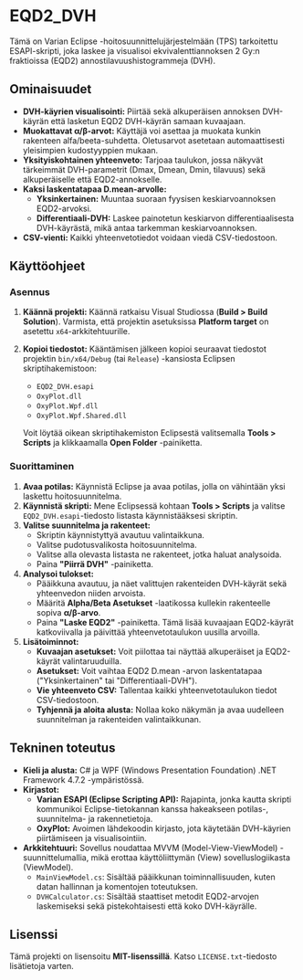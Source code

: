 # EQD2_DVH

Tämä on Varian Eclipse -hoitosuunnittelujärjestelmään (TPS) tarkoitettu ESAPI-skripti, joka laskee ja visualisoi ekvivalenttiannoksen 2 Gy:n fraktioissa (EQD2) annostilavuushistogrammeja (DVH).

## Ominaisuudet

* **DVH-käyrien visualisointi:** Piirtää sekä alkuperäisen annoksen DVH-käyrän että lasketun EQD2 DVH-käyrän samaan kuvaajaan.
* **Muokattavat α/β-arvot:** Käyttäjä voi asettaa ja muokata kunkin rakenteen alfa/beeta-suhdetta. Oletusarvot asetetaan automaattisesti yleisimpien kudostyyppien mukaan.
* **Yksityiskohtainen yhteenveto:** Tarjoaa taulukon, jossa näkyvät tärkeimmät DVH-parametrit (Dmax, Dmean, Dmin, tilavuus) sekä alkuperäiselle että EQD2-annokselle.
* **Kaksi laskentatapaa D.mean-arvolle:**
    * **Yksinkertainen:** Muuntaa suoraan fyysisen keskiarvoannoksen EQD2-arvoksi.
    * **Differentiaali-DVH:** Laskee painotetun keskiarvon differentiaalisesta DVH-käyrästä, mikä antaa tarkemman keskiarvoannoksen.
* **CSV-vienti:** Kaikki yhteenvetotiedot voidaan viedä CSV-tiedostoon.

## Käyttöohjeet

### Asennus

1.  **Käännä projekti:** Käännä ratkaisu Visual Studiossa (**Build > Build Solution**). Varmista, että projektin asetuksissa **Platform target** on asetettu `x64`-arkkitehtuurille.
2.  **Kopioi tiedostot:** Kääntämisen jälkeen kopioi seuraavat tiedostot projektin `bin/x64/Debug` (tai `Release`) -kansiosta Eclipsen skriptihakemistoon:
    * `EQD2_DVH.esapi`
    * `OxyPlot.dll`
    * `OxyPlot.Wpf.dll`
    * `OxyPlot.Wpf.Shared.dll`

    Voit löytää oikean skriptihakemiston Eclipsestä valitsemalla **Tools > Scripts** ja klikkaamalla **Open Folder** -painiketta.

### Suorittaminen

1.  **Avaa potilas:** Käynnistä Eclipse ja avaa potilas, jolla on vähintään yksi laskettu hoitosuunnitelma.
2.  **Käynnistä skripti:** Mene Eclipsessä kohtaan **Tools > Scripts** ja valitse `EQD2_DVH.esapi`-tiedosto listasta käynnistääksesi skriptin.
3.  **Valitse suunnitelma ja rakenteet:**
    * Skriptin käynnistyttyä avautuu valintaikkuna.
    * Valitse pudotusvalikosta hoitosuunnitelma.
    * Valitse alla olevasta listasta ne rakenteet, jotka haluat analysoida.
    * Paina **"Piirrä DVH"** -painiketta.
4.  **Analysoi tulokset:**
    * Pääikkuna avautuu, ja näet valittujen rakenteiden DVH-käyrät sekä yhteenvedon niiden arvoista.
    * Määritä **Alpha/Beta Asetukset** -laatikossa kullekin rakenteelle sopiva **α/β-arvo**.
    * Paina **"Laske EQD2"** -painiketta. Tämä lisää kuvaajaan EQD2-käyrät katkoviivalla ja päivittää yhteenvetotaulukon uusilla arvoilla.
5.  **Lisätoiminnot:**
    * **Kuvaajan asetukset:** Voit piilottaa tai näyttää alkuperäiset ja EQD2-käyrät valintaruuduilla.
    * **Asetukset:** Voit vaihtaa EQD2 D.mean -arvon laskentatapaa ("Yksinkertainen" tai "Differentiaali-DVH").
    * **Vie yhteenveto CSV:** Tallentaa kaikki yhteenvetotaulukon tiedot CSV-tiedostoon.
    * **Tyhjennä ja aloita alusta:** Nollaa koko näkymän ja avaa uudelleen suunnitelman ja rakenteiden valintaikkunan.

## Tekninen toteutus

* **Kieli ja alusta:** C# ja WPF (Windows Presentation Foundation) .NET Framework 4.7.2 -ympäristössä.
* **Kirjastot:**
    * **Varian ESAPI (Eclipse Scripting API):** Rajapinta, jonka kautta skripti kommunikoi Eclipse-tietokannan kanssa hakeakseen potilas-, suunnitelma- ja rakennetietoja.
    * **OxyPlot:** Avoimen lähdekoodin kirjasto, jota käytetään DVH-käyrien piirtämiseen ja visualisointiin.
* **Arkkitehtuuri:** Sovellus noudattaa MVVM (Model-View-ViewModel) -suunnittelumallia, mikä erottaa käyttöliittymän (View) sovelluslogiikasta (ViewModel).
    * `MainViewModel.cs`: Sisältää pääikkunan toiminnallisuuden, kuten datan hallinnan ja komentojen toteutuksen.
    * `DVHCalculator.cs`: Sisältää staattiset metodit EQD2-arvojen laskemiseksi sekä pistekohtaisesti että koko DVH-käyrälle.

## Lisenssi

Tämä projekti on lisensoitu **MIT-lisenssillä**. Katso `LICENSE.txt`-tiedosto lisätietoja varten.
